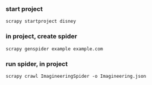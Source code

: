 
### start project
```
scrapy startproject disney
```

### in project, create spider
```
scrapy genspider example example.com
```

### run spider, in project
```
scrapy crawl ImagineeringSpider -o Imagineering.json
```